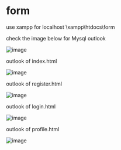 # form
use xampp for localhost
\xampp\htdocs\form

check the image below for Mysql outlook

![image](https://user-images.githubusercontent.com/107738665/197208813-0e163b87-7bbf-4013-8128-eface42ea29b.png)


outlook of index.html

![image](https://user-images.githubusercontent.com/107738665/197285375-374da123-a358-4f0b-98d7-ed31863491da.png)



outlook of register.html

![image](https://user-images.githubusercontent.com/107738665/197285813-f0013d48-9b81-426d-9656-db4454f9ae90.png)




outlook of login.html

![image](https://user-images.githubusercontent.com/107738665/197285704-5ae1bcb2-2619-460b-9d46-6181b1ba2f17.png)



outlook of profile.html

![image](https://user-images.githubusercontent.com/107738665/197286002-4206e58a-d564-4152-8bac-92d59464993f.png)
